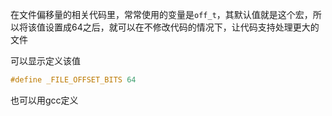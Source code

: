 在文件偏移量的相关代码里，常常使用的变量是`off_t`，其默认值就是这个宏，所以将该值设置成64之后，就可以在不修改代码的情况下，让代码支持处理更大的文件

可以显示定义该值

```c
#define _FILE_OFFSET_BITS 64
```

也可以用gcc定义